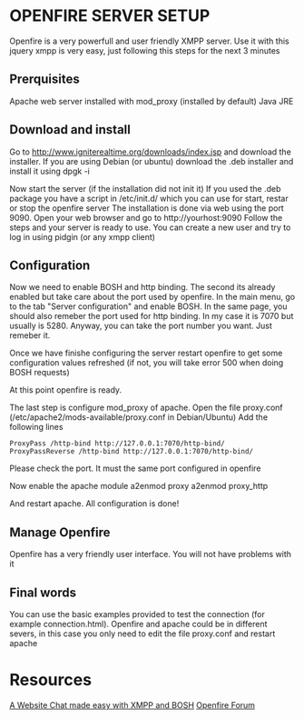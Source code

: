 OPENFIRE SERVER SETUP
==================================

Openfire is a very powerfull and user friendly XMPP server. Use it with this jquery xmpp is very easy, just following this steps for the next 3 minutes

Prerquisites
-------------
Apache web server installed with mod_proxy (installed by default)
Java JRE

Download and install
---------------------
Go to http://www.igniterealtime.org/downloads/index.jsp and download the installer. If you are using Debian (or ubuntu) download the .deb installer and
install it using dpgk -i

Now start the server (if the installation did not init it)
If you used the .deb package you have a script in /etc/init.d/ which you can use for start, restar or stop the openfire server
The installation is done via web using the port 9090. Open your web browser and go to http://yourhost:9090
Follow the steps and your server is ready to use. You can create a new user and try to log in using pidgin (or any xmpp client)


Configuration
-----------
Now we need to enable BOSH and http binding. The second its already enabled but take care about the port used by openfire.
In the main menu, go to the tab "Server configuration" and enable BOSH. In the same page, you should also remeber the port used for http binding.
In my case it is 7070 but usually is 5280. Anyway, you can take the port number you want. Just remeber it.

Once we have finishe configuring the server restart openfire to get some configuration values refreshed (if not, you will take error 500 when doing BOSH requests)

At this point openfire is ready.

The last step is configure mod_proxy of apache.
Open the file proxy.conf (/etc/apache2/mods-available/proxy.conf in Debian/Ubuntu)
Add the following lines

	ProxyPass /http-bind http://127.0.0.1:7070/http-bind/
	ProxyPassReverse /http-bind http://127.0.0.1:7070/http-bind/
	
Please check the port. It must the same port configured in openfire

Now enable the apache module
	a2enmod proxy
	a2enmod proxy_http

And restart apache. All configuration is done!

Manage Openfire
----------------
Openfire has a very friendly user interface. You will not have problems with it

Final words
------------
You can use the basic examples provided to test the connection (for example connection.html). Openfire and apache could be in different severs, in this case you only need to edit the
file proxy.conf and restart apache

Resources
=========
[A Website Chat made easy with XMPP and BOSH](http://blog.wolfspelz.de/2010/09/website-chat-made-easy-with-xmpp-and.html)
[Openfire Forum](http://community.igniterealtime.org/thread/49577)


